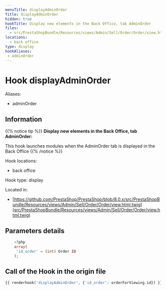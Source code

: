 ```yaml
---
menuTitle: displayAdminOrder
Title: displayAdminOrder
hidden: true
hookTitle: Display new elements in the Back Office, tab AdminOrder
files:
  - src/PrestaShopBundle/Resources/views/Admin/Sell/Order/Order/view.html.twig
locations:
  - back office
type: display
hookAliases:
 - adminOrder
---
```


# Hook displayAdminOrder

Aliases: 
 - adminOrder



## Information

{{% notice tip %}}
**Display new elements in the Back Office, tab AdminOrder:** 

This hook launches modules when the AdminOrder tab is displayed in the Back Office
{{% /notice %}}

Hook locations: 
  - back office

Hook type: display

Located in: 
  - [https://github.com/PrestaShop/PrestaShop/blob/8.0.x/src/PrestaShopBundle/Resources/views/Admin/Sell/Order/Order/view.html.twig](src/PrestaShopBundle/Resources/views/Admin/Sell/Order/Order/view.html.twig)

## Parameters details

```php
    <?php
    array(
     'id_order' = (int) Order ID
    );
```

## Call of the Hook in the origin file

```php
{{ renderhook('displayAdminOrder', {'id_order': orderForViewing.id}) }}
```